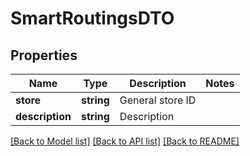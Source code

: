 # SmartRoutingsDTO

## Properties
Name | Type | Description | Notes
------------ | ------------- | ------------- | -------------
**store** | **string** | General store ID | 
**description** | **string** | Description | 

[[Back to Model list]](../README.md#documentation-for-models) [[Back to API list]](../README.md#documentation-for-api-endpoints) [[Back to README]](../../README.md)


